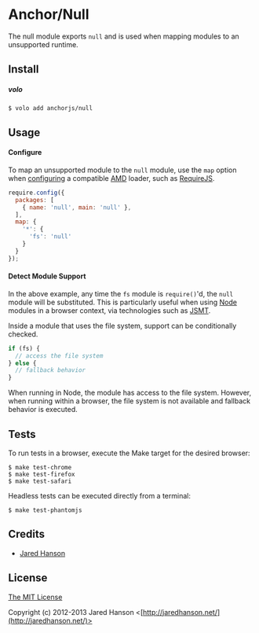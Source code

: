 # Anchor/Null

The null module exports `null` and is used when mapping modules to an
unsupported runtime.

## Install

##### volo

    $ volo add anchorjs/null

## Usage

#### Configure

To map an unsupported module to the `null` module, use the `map` option when
[configuring](https://github.com/amdjs/amdjs-api/wiki/Common-Config) a
compatible [AMD](https://github.com/amdjs/amdjs-api) loader, such as [RequireJS](http://requirejs.org/).

```javascript
require.config({
  packages: [
    { name: 'null', main: 'null' },
  ],
  map: {
    '*': {
      'fs': 'null'
    }
  }
});
```

#### Detect Module Support

In the above example, any time the `fs` module is `require()`'d, the `null`
module will be substituted.  This is particularly useful when using [Node](http://nodejs.org/)
modules in a browser context, via technologies such as [JSMT](https://github.com/jaredhanson/jsmt).

Inside a module that uses the file system, support can be conditionally checked.

```javascript
if (fs) {
  // access the file system
} else {
  // fallback behavior
}
```

When running in Node, the module has access to the file system.  However, when
running within a browser, the file system is not available and fallback behavior
is executed.

## Tests

To run tests in a browser, execute the Make target for the desired browser:

    $ make test-chrome
    $ make test-firefox
    $ make test-safari
    
Headless tests can be executed directly from a terminal:
    
    $ make test-phantomjs

## Credits

  - [Jared Hanson](http://github.com/jaredhanson)

## License

[The MIT License](http://opensource.org/licenses/MIT)

Copyright (c) 2012-2013 Jared Hanson <[http://jaredhanson.net/](http://jaredhanson.net/)>
